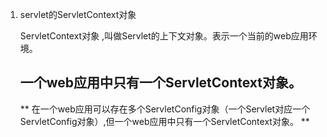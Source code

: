 1. servlet的ServletContext对象 

    ServletContext对象 ,叫做Servlet的上下文对象。表示一个当前的web应用环境。<h2>一个web应用中只有一个ServletContext对象。</h2>

    ** 在一个web应用可以存在多个ServletConfig对象（一个Servlet对应一个ServletConfig对象）,但一个web应用中只有一个ServletContext对象。 **
